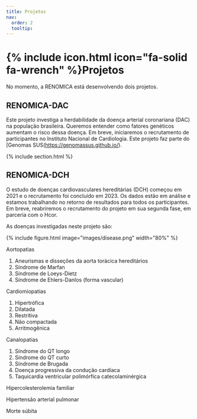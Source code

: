 ```yaml
---
title: Projetos
nav:
  order: 2
  tooltip: 
---
```


# {% include icon.html icon="fa-solid fa-wrench" %}Projetos

No momento, a RENOMICA está desenvolvendo dois projetos.

## RENOMICA-DAC

Este projeto investiga a herdabilidade da doença arterial coronariana (DAC) na população brasileira. Queremos entender como fatores genéticos aumentam o risco dessa doença. Em breve, iniciaremos o recrutamento de participantes no Instituto Nacional de Cardiologia. Este projeto faz parte do [Genomas SUS(https://genomassus.github.io/).

{% include section.html %}

## RENOMICA-DCH

O estudo de doenças cardiovasculares hereditárias (DCH) começou em 2021 e o recrutamento foi concluído em 2023. Os dados estão em análise e estamos trabalhando no retorno de resultados para todos os participantes. Em breve, reabriremos o recrutamento do projeto em sua segunda fase, em parceria com o Hcor.

As doenças investigadas neste projeto são:

{% include figure.html image="images/disease.png" width="80%" %}

Aortopatias

1. Aneurismas e disseções da aorta torácica hereditários
2. Síndrome de Marfan
3. Síndrome de Loeys-Dietz
4. Síndrome de Ehlers-Danlos (forma vascular)

Cardiomiopatias

1.  Hipertrófica
2. Dilatada
3. Restritiva
4. Não compactada
5. Arritmogênica

Canalopatias

1. Síndrome do QT longo
2. Síndrome do QT curto
3. Síndrome de Brugada
4. Doença progressiva da condução cardíaca
5. Taquicardia ventricular polimórfica catecolaminérgica

Hipercolesterolemia familiar

Hipertensão arterial pulmonar

Morte súbita
